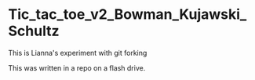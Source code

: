 # Tic_tac_toe_v2_Bowman_Kujawski_Schultz

This is Lianna's experiment with git forking

This was written in a repo on a flash drive.
